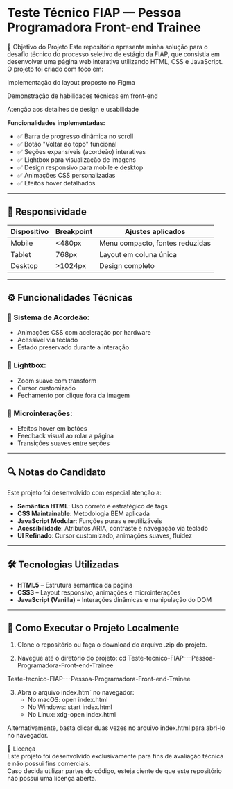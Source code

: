 # Teste Técnico FIAP — Pessoa Programadora Front-end Trainee

🎯 Objetivo do Projeto
Este repositório apresenta minha solução para o desafio técnico do processo seletivo de estágio da FIAP, que consistia em desenvolver uma página web interativa utilizando HTML, CSS e JavaScript. O projeto foi criado com foco em:

Implementação do layout proposto no Figma

Demonstração de habilidades técnicas em front-end

Atenção aos detalhes de design e usabilidade 

**Funcionalidades implementadas:**

- ✅ Barra de progresso dinâmica no scroll  
- ✅ Botão "Voltar ao topo" funcional  
- ✅ Seções expansíveis (acordeão) interativas  
- ✅ Lightbox para visualização de imagens  
- ✅ Design responsivo para mobile e desktop  
- ✅ Animações CSS personalizadas  
- ✅ Efeitos hover detalhados  

---

## 📱 Responsividade

| Dispositivo | Breakpoint | Ajustes aplicados |
|------------|------------|-------------------|
| Mobile     | <480px     | Menu compacto, fontes reduzidas |
| Tablet     | 768px      | Layout em coluna única |
| Desktop    | >1024px    | Design completo |

---

## ⚙️ Funcionalidades Técnicas

### 🔹 Sistema de Acordeão:
- Animações CSS com aceleração por hardware  
- Acessível via teclado  
- Estado preservado durante a interação  

### 🔹 Lightbox:
- Zoom suave com transform  
- Cursor customizado  
- Fechamento por clique fora da imagem 

### 🔹 Microinterações:
- Efeitos hover em botões  
- Feedback visual ao rolar a página  
- Transições suaves entre seções  

---

## 🔍 Notas do Candidato

Este projeto foi desenvolvido com especial atenção a:

- **Semântica HTML**: Uso correto e estratégico de tags  
- **CSS Maintainable**: Metodologia BEM aplicada  
- **JavaScript Modular**: Funções puras e reutilizáveis  
- **Acessibilidade**: Atributos ARIA, contraste e navegação via teclado  
- **UI Refinado**: Cursor customizado, animações suaves, fluidez  

---

## 🛠️ Tecnologias Utilizadas

- **HTML5** – Estrutura semântica da página  
- **CSS3** – Layout responsivo, animações e microinterações  
- **JavaScript (Vanilla)** – Interações dinâmicas e manipulação do DOM  

---

## 🚀 Como Executar o Projeto Localmente

1. Clone o repositório ou faça o download do arquivo .zip do projeto.


2. Navegue até o diretório do projeto:
   cd Teste-tecnico-FIAP---Pessoa-Programadora-Front-end-Trainee

 Teste-tecnico-FIAP---Pessoa-Programadora-Front-end-Trainee

3. Abra o arquivo index.htm` no navegador:
   - No macOS: open index.html
   - No Windows: start index.html
   - No Linux: xdg-open index.html

 Alternativamente, basta clicar duas vezes no arquivo index.html para abri-lo no navegador.


📄 Licença  
Este projeto foi desenvolvido exclusivamente para fins de avaliação técnica e não possui fins comerciais.  
Caso decida utilizar partes do código, esteja ciente de que este repositório não possui uma licença aberta.
